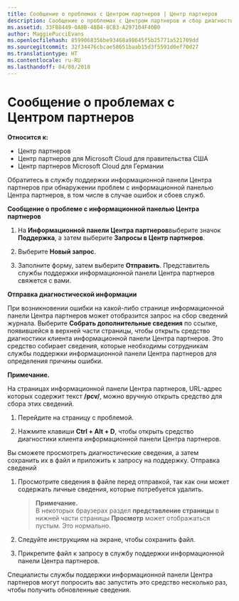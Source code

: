 ```yaml
---
title: Сообщение о проблемах с Центром партнеров | Центр партнеров
description: Сообщение о проблемах с Центром партнеров и сбор диагностической информации для сотрудников службы поддержки.
ms.assetid: 33FB8449-0A8B-48B4-8CB3-A297104F40B0
author: MaggiePucciEvans
ms.openlocfilehash: 8599068356be93468a98645f5b25771a521709dd
ms.sourcegitcommit: 32f34476cbcae58651baab15d3f5591d6ef70d27
ms.translationtype: HT
ms.contentlocale: ru-RU
ms.lasthandoff: 04/08/2018
---
```

# <a name="report-problems-with-partner-center"></a>Сообщение о проблемах с Центром партнеров

**Относится к:**

-  Центр партнеров
-  Центр партнеров для Microsoft Cloud для правительства США
-  Центр партнеров Microsoft Cloud для Германии

Обратитесь в службу поддержки информационной панели Центра партнеров при обнаружении проблем с информационной панелью Центра партнеров, в том числе в случае ошибок и сбоев служб.

**Сообщение о проблеме с информационной панелью Центра партнеров**

1.  На **Информационной панели Центра партнеров**выберите значок **Поддержка**, а затем выберите **Запросы в Центр партнеров**.

2.  Выберите **Новый запрос**.

3.  Заполните форму, затем выберите **Отправить**. Представитель службы поддержки информационной панели Центра партнеров свяжется с вами.

**Отправка диагностической информации**

При возникновении ошибки на какой-либо странице информационной панели Центра партнеров может отобразится запрос на сбор сведений журнала. Выберите **Собрать дополнительные сведения** по ссылке, появившейся в верхней части страницы, чтобы открыть средство диагностики клиента информационной панели Центра партнеров. Это средство собирает сведения, которые необходимы сотрудникам службы поддержки информационной панели Центра партнеров для определения причины ошибки. 

**Примечание.**

На страницах информационной панели Центра партнеров, URL-адрес которых содержит текст **/pcv/**, можно вручную открыть средство для сбора этих сведений.

1.  Перейдите на страницу с проблемой.

2.  Нажмите клавиши **Ctrl + Alt + D**, чтобы открыть средство диагностики клиента информационной панели Центра партнеров.

Вы сможете просмотреть диагностические сведения, а затем сохранить их в файл и приложить к запросу на поддержку. Отправка сведений

1.  Просмотрите сведения в файле перед отправкой, так как они может содержать личные сведения, которые потребуется удалить. 

    >**Примечание.**<br>
    В некоторых браузерах раздел **представление страницы** в нижней части страницы **Просмотр** может отображаться пустым. Это нормально.

2.  Следуйте инструкциям на экране, чтобы сохранить файл.

3.  Прикрепите файл к запросу в службу поддержки информационной панели Центра партнеров.

Специалисты службы поддержки информационной панели Центра партнеров могут попросить вас запустить это средство несколько раз, чтобы получить обновленные сведения.

